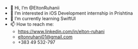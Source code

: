 - 👋 Hi, I’m @EltonRuhanii
- 👀 I’m interested in iOS Development internship in Prishtina
- 🌱 I’m currently learning SwiftUI
- 📫 How to reach me: 
  - https://www.linkedin.com/in/elton-ruhani 
  - eltonruhani01@gmail.com 
  - +383 49 532-797
